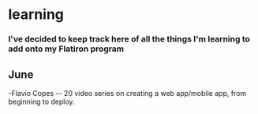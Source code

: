 # learning
### I've decided to keep track here of all the things I'm learning to add onto my Flatiron program

## June
-Flavio Copes -- 20 video series on creating a web app/mobile app, from beginning to deploy.

